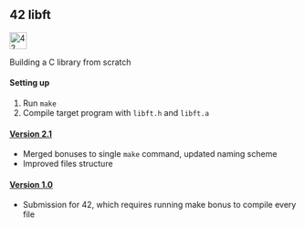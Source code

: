 ## 42 libft

<img src="https://github.com/eesuhn/c-piscine-14/assets/102596628/1c7ed51d-6afa-410b-ae89-92557236b064" alt="42 logo" width="30" />

Building a C library from scratch

#### Setting up
1. Run `make`
2. Compile target program with `libft.h` and `libft.a`

#### [Version 2.1](https://github.com/eesuhn/42-libft/releases/tag/v2.1)
- Merged bonuses to single `make` command, updated naming scheme
- Improved files structure

#### [Version 1.0](https://github.com/eesuhn/42-libft/releases/tag/v1.0)
- Submission for 42, which requires running make bonus to compile every file
